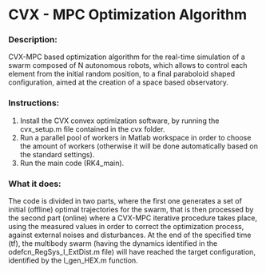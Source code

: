 # CVX - MPC Optimization Algorithm

### Description: 
CVX-MPC based optimization algorithm for the real-time simulation of a swarm composed of N autonomous robots, which allows to control each element from the initial random position, to a final paraboloid shaped configuration, aimed at the creation of a space based observatory.

### Instructions:
1. Install the CVX convex optimization software, by running the cvx_setup.m file contained in the cvx folder.
2. Run a parallel pool of workers in Matlab workspace in order to choose the amount of workers (otherwise it will be done automatically based on the standard settings).
3. Run the main code (RK4_main).

### What it does:
The code is divided in two parts, where the first one generates a set of initial (offline) optimal trajectories for the swarm, that is then processed by the second part (online) where a CVX-MPC iterative procedure takes place, using the measured values in order to correct the optimization process, against external noises and disturbances. At the end of the specified time (tf), the multibody swarm (having the dynamics identified in the odefcn_RegSys_I_ExtDist.m file) will have reached the target configuration, identified by the l_gen_HEX.m function. 


